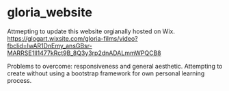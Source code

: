 # gloria_website

Attmepting to update this website orgianally hosted on Wix. https://glogart.wixsite.com/gloria-films/video?fbclid=IwAR1DnEmy_ansGBsr-MARRSE1Il1477kRct9B_8Q3y3rp2dnADALmmWPQCB8

Problems to overcome: responsiveness and general aesthetic. Attempting to create without using a bootstrap framework for own personal learning process.

